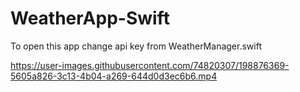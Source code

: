 # WeatherApp-Swift

To open this app change api key from WeatherManager.swift

https://user-images.githubusercontent.com/74820307/198876369-5605a826-3c13-4b04-a269-644d0d3ec6b6.mp4

